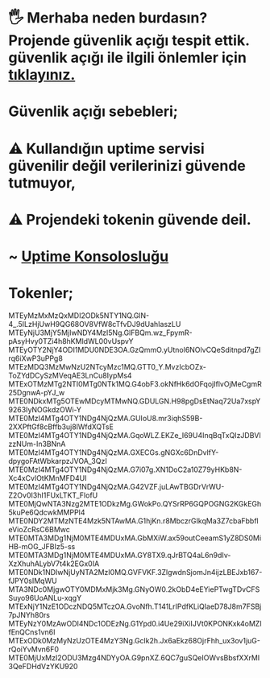 
# 🖐 Merhaba neden burdasın? Projende güvenlik açığı tespit ettik. güvenlik açığı ile ilgili önlemler için [tıklayınız.](https://discord.gg/J2pYWSD5A7)

# Güvenlik açığı sebebleri;

# ⚠️ Kullandığın uptime servisi güvenilir değil verilerinizi güvende tutmuyor,
# ⚠️ Projendeki tokenin güvende deil. 

# ~ [Uptime Konsolosluğu](https://discord.gg/J2pYWSD5A7)

# Tokenler;
MTEyMzMxMzQxMDI2ODk5NTY1NQ.GlN-4_.5ILzHjUwH9QG68OV8VfW8cTfvDJ9dUahIaszLU       
MTEyNjU3MjY5MjIwNDY4MzI5Ng.GlFBQm.wz_FpymR-pAsyHvy0TZi4h8hKMldWL00vUspvY
MTEyOTY2NjY4ODI1MDU0NDE3OA.GzQmmO.yUtnol6NOlvCQeSditnpd7gZIrq6iXwP3uPPg8
MTEzMDQ3MzMwNzU2NTcyMzc1MQ.GTT0_Y.MvzIcbOZx-ToZYdDCySzMVeqAE3LnCu8IypMs4
MTExOTMzMTg2NTI0MTg0NTk1MQ.G4obF3.okNfHk6dOFqojIflvOjMeCgmR25DgnwA-pYJ_w
MTE0NDkxMTg5OTEwMDcyMTMwNQ.GDULGN.H98pgDsEtNaq72Ua7xspY9263IyNOGkdzOWi-Y
MTE0MzI4MTg4OTY1NDg4NjQzMA.GUIoU8.mr3iqhS59B-2XXPftGf8cBffb3uj8lWfdXQTsE
MTE0MzI4MTg4OTY1NDg4NjQzMA.GqoWLZ.EKZe_I69U4InqBqTxQIzJDBVlzzNUm-In3BNnA
MTE0MzI4MTg4OTY1NDg4NjQzMA.GXECGs.gNGXc6DnDvlfY-dpygoFAtWbkarpzJVOA_3QzI
MTE0MzI4MTg4OTY1NDg4NjQzMA.G7i07g.XN1DoC2a10Z79yHKb8N-Xc4xCvlOtKMnMFD4UI
MTE0MzI4MTg4OTY1NDg4NjQzMA.G42VZF.juLAwTBGDrVrWU-Z2Ov0I3hI1FUxLTKT_FlofU
MTE0MjQwNTA3Nzg2MTE1ODkzMg.GWokPo.QYSrRP6GQPOGNG2KGkEGh5kuPe6QdcwkMMPPI4
MTE0NDY2MTMzNTE4Mzk5NTAwMA.G1hjKn.r8MbczrGIkqMa3Z7cbaFbbfleVioZcRsC6BMwc
MTE0MTA3MDg1NjM0MTE4MDUxMA.GbMXiW.ax59outCeeamS1yZ8DS0MiHB-mOG_JFBIz5-ss
MTE0MTA3MDg1NjM0MTE4MDUxMA.GY8TX9.qJrBTQ4aL6n9dIv-XzXhuhALybV7t4k2EGx0IA
MTE0NDk1NDIwNjUyNTA2MzI0MQ.GVFVKF.3ZlgwdnSjomJn4ijzLBEJxb167-fJPY0sIMqWU
MTA3NDc0MjgwOTY0MDMxMjk3Mg.GNyOW0.2kObD4eEYiePTwgTDvCFSSuyo96UoANLu-xqgY
MTExNjY1NzE1ODczNDQ5MTczOA.GvoNfh.T141LrIPdfKLiQIaeD78J8m7FSBj7pJNYh80rs
MTEyNzY0MzAwODI4NDc1ODEzNg.G1Ypd0.i4Ue29iXiIJVt0KPONKxk4oMZlfEnQCns1vn6I
MTExODk0MzMyNzUzOTE4MzY3Ng.Gclk2h.Jx6aEkz68OjrFhh_ux3ov1juG-rQoiYvMvn6F0
MTE0MjUxMzI2ODU3Mzg4NDYyOA.G9pnXZ.6QC7guSQeIOWvsBbsfXXrMI3QeFDHdVzYKU920
